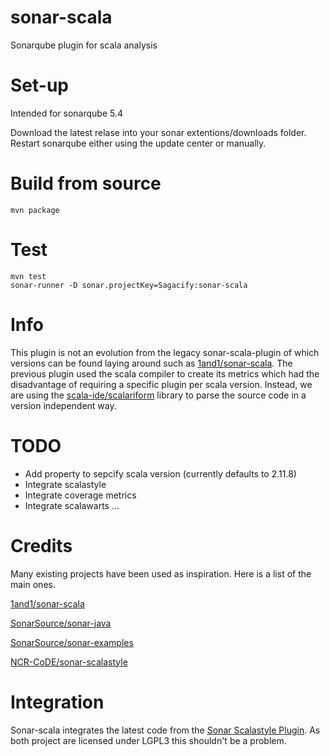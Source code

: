# sonar-scala
Sonarqube plugin for scala analysis

# Set-up
Intended for sonarqube 5.4

Download the latest relase into your sonar extentions/downloads folder.
Restart sonarqube either using the update center or manually.

# Build from source
```mvn package```

# Test
```
mvn test
sonar-runner -D sonar.projectKey=Sagacify:sonar-scala
```

# Info
This plugin is not an evolution from the legacy sonar-scala-plugin of which versions can be found laying around such as [1and1/sonar-scala](https://github.com/1and1/sonar-scala).
The previous plugin used the scala compiler to create its metrics which had the disadvantage of requiring a specific plugin per scala version.
Instead, we are using the [scala-ide/scalariform](https://github.com/scala-ide/scalariform) library to parse the source code in a version independent way.

# TODO
* Add property to sepcify scala version (currently defaults to 2.11.8)
* Integrate scalastyle
* Integrate coverage metrics
* Integrate scalawarts
...

# Credits
Many existing projects have been used as inspiration.
Here is a list of the main ones.

[1and1/sonar-scala](https://github.com/1and1/sonar-scala)

[SonarSource/sonar-java](https://github.com/SonarSource/sonar-java)

[SonarSource/sonar-examples](https://github.com/SonarSource/sonar-examples)

[NCR-CoDE/sonar-scalastyle](https://github.com/NCR-CoDE/sonar-scalastyle)

# Integration
Sonar-scala integrates the latest code from the [Sonar Scalastyle Plugin](https://github.com/NCR-CoDE/sonar-scalastyle). As both project are licensed under LGPL3 this shouldn't be a problem.
